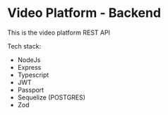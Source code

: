 
# Video Platform - Backend

This is the video platform REST API

Tech stack:
- NodeJs
- Express
- Typescript
- JWT
- Passport
- Sequelize (POSTGRES)
- Zod